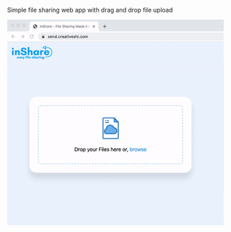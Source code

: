 
Simple file sharing web app with drag and drop file upload

![demo gif](https://github.com/ShivamJoker/GIF-Demos/raw/master/inshare%20demo.gif)


